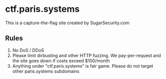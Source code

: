 # ctf.paris.systems

This is a capture-the-flag site created by SugarSecurity.com

## Rules

1. No DoS / DDoS
2. Please limit dirbusting and other HTTP fuzzing. We pay-per-request and the site goes down if costs exceed $100/month
3. Anything under "ctf.paris.systems" is fair game. Please do not target other paris.systems subdomains